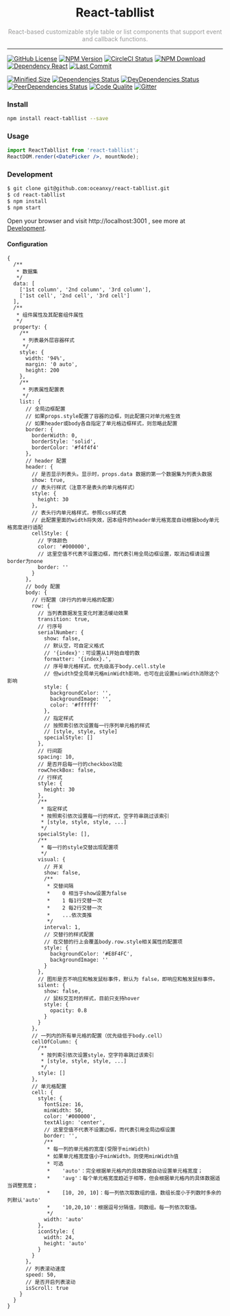 <h1 align="center">React-tabllist</h1>
<div align="center" style="color: #999999">React-based customizable style table or list components that support event and callback functions.</div>

---

[![GitHub License](https://img.shields.io/github/license/oceanxy/react-tabllist.svg?style=plastic)](https://github.com/oceanxy/react-tabllist/blob/master/LICENSE)
[![NPM Version](https://img.shields.io/npm/v/react-tabllist.svg?style=plastic)](https://www.npmjs.com/package/react-tabllist)
[![CircleCI Status](https://img.shields.io/circleci/project/github/oceanxy/react-tabllist/master.svg?style=plastic)](https://circleci.com/gh/oceanxy/react-tabllist/tree/master)
[![NPM Download](https://img.shields.io/npm/dw/react-tabllist.svg?style=plastic)](https://www.npmjs.com/package/react-tabllist)
[![Dependency React](https://img.shields.io/npm/dependency-version/react-tabllist/peer/react.svg?style=plastic)]()
[![Last Commit](https://img.shields.io/github/last-commit/oceanxy/react-tabllist.svg?style=plastic)]()

[![Minified Size](https://img.shields.io/bundlephobia/min/react-tabllist.svg?style=plastic)]()
[![Dependencies Status](https://david-dm.org/oceanxy/react-tabllist/status.svg)](https://david-dm.org/oceanxy/react-tabllist)
[![DevDependencies Status](https://david-dm.org/oceanxy/react-tabllist/dev-status.svg)](https://david-dm.org/oceanxy/react-tabllist?type=dev)
[![PeerDependencies Status](https://david-dm.org/oceanxy/react-tabllist/peer-status.svg)](https://david-dm.org/oceanxy/react-tabllist?type=peer)
[![Code Qualite](https://img.shields.io/lgtm/grade/javascript/g/oceanxy/react-tabllist.svg?style=plastic)](https://lgtm.com/projects/g/oceanxy/react-tabllist/context:javascript)
[![Gitter](https://img.shields.io/gitter/room/oceanxy/react-tabllist.svg?style=plastic)](https://gitter.im/react-tabllist/community?utm_source=share-link&utm_medium=link&utm_campaign=share-link)

### Install

```bash
npm install react-tabllist --save
```

### Usage

```jsx harmony
import ReactTabllist from 'react-tabllist';
ReactDOM.render(<DatePicker />, mountNode);
```

### Development

```bash
$ git clone git@github.com:oceanxy/react-tabllist.git
$ cd react-tabllist
$ npm install
$ npm start
```

Open your browser and visit http://localhost:3001 , see more at [Development]().

#### Configuration

```json5
{
  /**
   * 数据集
   */
  data: [
    ['1st column', '2nd column', '3rd column'],
    ['1st cell', '2nd cell', '3rd cell']
  ],
  /**
   * 组件属性及其配套组件属性
   */
  property: {
    /**
     * 列表最外层容器样式
     */
    style: {
      width: '94%',
      margin: '0 auto',
      height: 200
    },
    /**
     * 列表属性配置表
     */
    list: {
      // 全局边框配置
      // 如果props.style配置了容器的边框，则此配置只对单元格生效
      // 如果header或body各自指定了单元格边框样式，则忽略此配置
      border: {
        borderWidth: 0,
        borderStyle: 'solid',
        borderColor: '#f4f4f4'
      },
      // header 配置
      header: {
        // 是否显示列表头。显示时，props.data 数据的第一个数据集为列表头数据
        show: true,
        // 表头行样式（注意不是表头的单元格样式）
        style: {
          height: 30
        },
        // 表头行内单元格样式，参照css样式表
        // 此配置里面的width将失效，因本组件的header单元格宽度自动根据body单元格宽度进行适配
        cellStyle: {
          // 字体颜色
          color: '#000000',
          // 这里空值不代表不设置边框，而代表引用全局边框设置，取消边框请设置border为none
          border: ''
        }
      },
      // body 配置
      body: {
        // 行配置（非行内的单元格的配置）
        row: {
          // 当列表数据发生变化时激活缓动效果
          transition: true,
          // 行序号
          serialNumber: {
            show: false,
            // 默认空，可自定义格式
            // '{index}'：可设置从1开始自增的数
            formatter: '{index}.',
            // 序号单元格样式，优先级高于body.cell.style
            // 但width受全局单元格minWidth影响，也可在此设置minWidth消除这个影响
            style: {
              backgroundColor: '',
              backgroundImage: '',
              color: '#ffffff'
            },
            // 指定样式
            // 按照索引依次设置每一行序列单元格的样式
            // [style, style, style]
            specialStyle: []
          },
          // 行间距
          spacing: 10,
          // 是否开启每一行的checkbox功能
          rowCheckBox: false,
          // 行样式
          style: {
            height: 30
          },
          /**
           * 指定样式
           * 按照索引依次设置每一行的样式，空字符串跳过该索引
           * [style, style, style, ...]
           */
          specialStyle: [],
          /**
           * 每一行的style交替出现配置项
           */
          visual: {
            // 开关
            show: false,
            /**
             * 交替间隔
             *    0 相当于show设置为false
             *    1 每1行交替一次
             *    2 每2行交替一次
             *    ...依次类推
             */
            interval: 1,
            // 交替行的样式配置
            // 在交替的行上会覆盖body.row.style相关属性的配置项
            style: {
              backgroundColor: '#E8F4FC',
              backgroundImage: ''
            }
          },
          // 图形是否不响应和触发鼠标事件，默认为 false，即响应和触发鼠标事件。
          silent: {
            show: false,
            // 鼠标交互时的样式，目前只支持hover
            style: {
              opacity: 0.8
            }
          }
        },
        // 一列内的所有单元格的配置（优先级低于body.cell）
        cellOfColumn: {
          /**
           * 按列索引依次设置style，空字符串跳过该索引
           * [style, style, style, ...]
           */
          style: []
        },
        // 单元格配置
        cell: {
          style: {
            fontSize: 16,
            minWidth: 50,
            color: '#000000',
            textAlign: 'center',
            // 这里空值不代表不设置边框，而代表引用全局边框设置
            border: '',
            /**
             * 每一列的单元格的宽度(受限于minWidth)
             * 如果单元格宽度值小于minWidth，则使用minWidth值
             * 可选
             *    'auto'：完全根据单元格内的具体数据自动设置单元格宽度；
             *    'avg'：每个单元格宽度趋近于相等，但会根据单元格内的具体数据适当调整宽度；
             *    [10, 20, 10]：每一列依次取数组的值，数组长度小于列数时多余的列默认'auto'
             *    '10,20,10'：根据逗号分隔值，同数组。每一列依次取值。
             */
            width: 'auto'
          },
          iconStyle: {
            width: 24,
            height: 'auto'
          }
        }
      },
      // 列表滚动速度
      speed: 50,
      // 是否开启列表滚动
      isScroll: true
    }
  }
}
```

